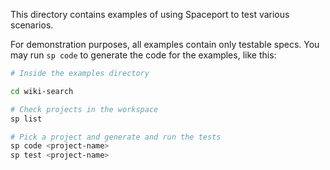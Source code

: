 This directory contains examples of using Spaceport to test various scenarios.

For demonstration purposes, all examples contain only testable specs. You may run `sp code` to generate the code for the examples, like this:

```sh
# Inside the examples directory

cd wiki-search

# Check projects in the workspace
sp list

# Pick a project and generate and run the tests
sp code <project-name>
sp test <project-name>
```
